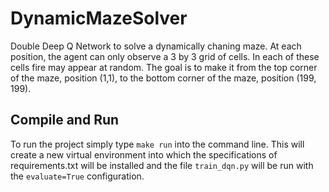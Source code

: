 # DynamicMazeSolver
Double Deep Q Network to solve a dynamically chaning maze. 
At each position, the agent can only observe a 3 by 3 grid of cells. In each of these cells fire may appear at random. The goal is to make it from the top corner of the maze, position (1,1), to the bottom corner of the maze, position (199, 199).
## Compile and Run
To run the project simply type ``make run`` into the command line. This will create a new virtual environment into which the specifications of requirements.txt will be installed and the file ``train_dqn.py`` will be run with the ``evaluate=True`` configuration.